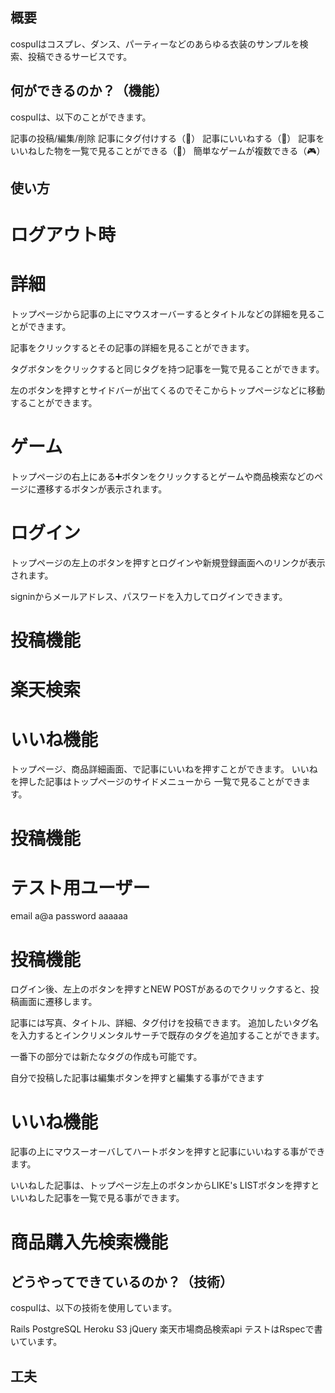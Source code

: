 
## 概要
cospulはコスプレ、ダンス、パーティーなどのあらゆる衣装のサンプルを検索、投稿できるサービスです。

## 何ができるのか？（機能）
cospulは、以下のことができます。
<!-- SNS連携で登録(Twitter/facebook/Google) -->
記事の投稿/編集/削除
記事にタグ付けする（🔖）
記事にいいねする（👏）
記事をいいねした物を一覧で見ることができる（📂）
簡単なゲームが複数できる（🎮）
<!-- フォロー/アンフォロー機能 -->
<!-- プロフィールにSNSリンクを表示させる（Twitter/Github/ブログ） -->


## 使い方
# ログアウト時

# 詳細
トップページから記事の上にマウスオーバーするとタイトルなどの詳細を見ることができます。
<!-- 画像 -->
記事をクリックするとその記事の詳細を見ることができます。
<!--  -->
タグボタンをクリックすると同じタグを持つ記事を一覧で見ることができます。
<!--  -->
左のボタンを押すとサイドバーが出てくるのでそこからトップページなどに移動することができます。

# ゲーム
トップページの右上にある➕ボタンをクリックするとゲームや商品検索などのページに遷移するボタンが表示されます。
<!--  -->

# ログイン
トップページの左上のボタンを押すとログインや新規登録画面へのリンクが表示されます。
<!--  -->
signinからメールアドレス、パスワードを入力してログインできます。

# 投稿機能

# 楽天検索

# いいね機能
トップページ、商品詳細画面、で記事にいいねを押すことができます。
いいねを押した記事はトップページのサイドメニューから
一覧で見ることができます。


# 投稿機能
# テスト用ユーザー
email a@a 
password aaaaaa
<!--  -->

# 投稿機能
ログイン後、左上のボタンを押すとNEW POSTがあるのでクリックすると、投稿画面に遷移します。
<!--  -->

記事には写真、タイトル、詳細、タグ付けを投稿できます。
追加したいタグ名を入力するとインクリメンタルサーチで既存のタグを追加することができます。

一番下の部分では新たなタグの作成も可能です。
<!--  -->
自分で投稿した記事は編集ボタンを押すと編集する事ができます
<!--  -->


# いいね機能
記事の上にマウスーオーバしてハートボタンを押すと記事にいいねする事ができます。
<!--  -->
いいねした記事は、トップページ左上のボタンからLIKE's LISTボタンを押すといいねした記事を一覧で見る事ができます。
<!--  -->

# 商品購入先検索機能



## どうやってできているのか？（技術）
cospulは、以下の技術を使用しています。

Rails
PostgreSQL
Heroku
S3
jQuery
楽天市場商品検索api
テストはRspecで書いています。


## 工夫
<!-- Herokuデプロイ後のレスポンス速度の遅さを、以下の方法で改善しました。

CloudFrontを利用して、assetsを配信する
共通のCSSはhead内に直書き
使用しないCSSファイルは削除
これらを行なった結果、PageSpeed Insightsによる計測で１５⇒５０くらいまで改善することができました。 -->


